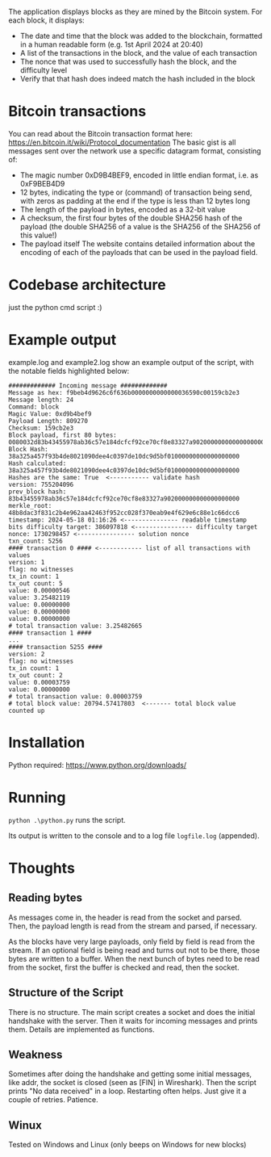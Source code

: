 The application displays blocks as they are mined by the Bitcoin system. For each block, it displays:
* The date and time that the block was added to the blockchain, formatted in a human readable form (e.g. 1st April 2024 at 20:40)
* A list of the transactions in the block, and the value of each transaction
* The nonce that was used to successfully hash the block, and the difficulty level
* Verify that that hash does indeed match the hash included in the block

# Bitcoin transactions
You can read about the Bitcoin transaction format here:
https://en.bitcoin.it/wiki/Protocol_documentation
The basic gist is all messages sent over the network use a specific datagram format, consisting of:
* The magic number 0xD9B4BEF9, encoded in little endian format, i.e. as 0xF9BEB4D9
* 12 bytes, indicating the type or (command) of transaction being send, with zeros as padding at the end if the type is less than 12 bytes long
* The length of the payload in bytes, encoded as a 32-bit value
* A checksum, the first four bytes of the double SHA256 hash of the payload (the double SHA256 of a value is the SHA256 of the SHA256 of this value!)
* The payload itself
The website contains detailed information about the encoding of each of the payloads that can be 
used in the payload field.

# Codebase architecture

just the python cmd script :)

# Example output

example.log and example2.log show an example output of the script, with the notable fields highlighted below:

```
############# Incoming message #############
Message as hex: f9beb4d9626c6f636b0000000000000036590c00159cb2e3
Message length: 24
Command: block
Magic Value: 0xd9b4bef9
Payload Length: 809270
Checksum: 159cb2e3
Block payload, first 80 bytes: 0080032d83b43455978ab36c57e184dcfcf92ce70cf8e83327a90200000000000000000048b8dac3f831c2b4e962aa42463f952cc028f370eab9e4f629e6c88e1c66dcc65af347669a62031759422267
Block Hash: 38a325a457f93b4de8021090dee4c0397de10dc9d5bf01000000000000000000
Hash calculated: 38a325a457f93b4de8021090dee4c0397de10dc9d5bf01000000000000000000
Hashes are the same: True  <----------- validate hash
version: 755204096
prev_block hash: 83b43455978ab36c57e184dcfcf92ce70cf8e83327a902000000000000000000
merkle_root: 48b8dac3f831c2b4e962aa42463f952cc028f370eab9e4f629e6c88e1c66dcc6
timestamp: 2024-05-18 01:16:26 <--------------- readable timestamp
bits difficulty target: 386097818 <---------------- difficulty target
nonce: 1730298457 <---------------- solution nonce
txn_count: 5256
#### transaction 0 #### <------------ list of all transactions with values
version: 1
flag: no witnesses
tx_in count: 1
tx_out count: 5
value: 0.00000546
value: 3.25482119
value: 0.00000000
value: 0.00000000
value: 0.00000000
# total transaction value: 3.25482665
#### transaction 1 ####
...
#### transaction 5255 ####
version: 2
flag: no witnesses
tx_in count: 1
tx_out count: 2
value: 0.00003759
value: 0.00000000
# total transaction value: 0.00003759
# total block value: 20794.57417803  <------- total block value counted up
```

# Installation

Python required: https://www.python.org/downloads/

# Running

`python .\python.py` runs the script.

Its output is written to the console and to a log file `logfile.log` (appended).

# Thoughts

## Reading bytes
As messages come in, the header is read from the socket and parsed. Then, the payload length is read from the stream and parsed, if necessary.

As the blocks have very large payloads, only field by field is read from the stream. If an optional field is being read and turns out not to be there, those bytes are written to a buffer. When the next bunch of bytes need to be read from the socket, first the buffer is checked and read, then the socket.

## Structure of the Script

There is no structure. The main script creates a socket and does the initial handshake with the server. Then it waits for incoming messages and prints them. Details are implemented as functions.

## Weakness

Sometimes after doing the handshake and getting some initial messages, like addr, the socket is closed (seen as [FIN] in Wireshark). Then the script prints "No data received" in a loop. Restarting often helps. Just give it a couple of retries. Patience.

## Winux

Tested on Windows and Linux (only beeps on Windows for new blocks)